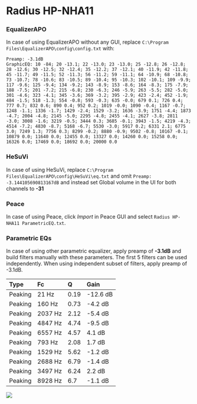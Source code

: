 # Radius HP-NHA11

### EqualizerAPO
In case of using EqualizerAPO without any GUI, replace `C:\Program Files\EqualizerAPO\config\config.txt`
with:
```
Preamp: -3.1dB
GraphicEQ: 10 -84; 20 -13.1; 22 -13.0; 23 -13.0; 25 -12.8; 26 -12.8; 28 -12.6; 30 -12.5; 32 -12.4; 35 -12.2; 37 -12.1; 40 -11.9; 42 -11.8; 45 -11.7; 49 -11.5; 52 -11.3; 56 -11.2; 59 -11.1; 64 -10.9; 68 -10.8; 73 -10.7; 78 -10.6; 83 -10.5; 89 -10.4; 95 -10.3; 102 -10.1; 109 -9.9; 117 -9.6; 125 -9.4; 134 -9.2; 143 -8.9; 153 -8.6; 164 -8.3; 175 -7.9; 188 -7.5; 201 -7.2; 215 -6.8; 230 -6.3; 246 -5.9; 263 -5.5; 282 -5.0; 301 -4.6; 323 -4.1; 345 -3.6; 369 -3.2; 395 -2.9; 423 -2.4; 452 -1.9; 484 -1.5; 518 -1.3; 554 -0.8; 593 -0.3; 635 -0.0; 679 0.1; 726 0.4; 777 0.7; 832 0.6; 890 0.4; 952 0.2; 1019 -0.0; 1090 -0.4; 1167 -0.7; 1248 -1.1; 1336 -1.7; 1429 -2.4; 1529 -3.2; 1636 -3.9; 1751 -4.4; 1873 -4.7; 2004 -4.8; 2145 -5.0; 2295 -4.8; 2455 -4.1; 2627 -3.8; 2811 -3.0; 3008 -1.6; 3219 -0.5; 3444 0.3; 3685 -0.1; 3943 -1.5; 4219 -4.3; 4514 -7.2; 4830 -8.7; 5168 -6.7; 5530 -3.0; 5917 0.2; 6331 2.1; 6775 3.0; 7249 1.3; 7756 0.3; 8299 -0.2; 8880 -0.9; 9502 -0.8; 10167 -0.1; 10879 0.0; 11640 0.0; 12455 0.0; 13327 0.0; 14260 0.0; 15258 0.0; 16326 0.0; 17469 0.0; 18692 0.0; 20000 0.0
```

### HeSuVi
In case of using HeSuVi, replace `C:\Program Files\EqualizerAPO\config\HeSuVi\eq.txt` and omit `Preamp:
-3.144105690813167dB` and instead set Global volume in the UI for both channels to **-31**

### Peace
In case of using Peace, click *Import* in Peace GUI and select `Radius HP-NHA11 ParametricEQ.txt`.

### Parametric EQs
In case of using other parametric equalizer, apply preamp of **-3.1dB** and build filters manually
with these parameters. The first 5 filters can be used independently.
When using independent subset of filters, apply preamp of -3.1dB.

| Type    | Fc      |    Q | Gain     |
|:--------|:--------|:-----|:---------|
| Peaking | 21 Hz   | 0.19 | -12.6 dB |
| Peaking | 160 Hz  | 0.73 | -4.2 dB  |
| Peaking | 2037 Hz | 2.12 | -5.4 dB  |
| Peaking | 4847 Hz | 4.74 | -9.5 dB  |
| Peaking | 6557 Hz | 4.57 | 4.1 dB   |
| Peaking | 793 Hz  | 2.08 | 1.7 dB   |
| Peaking | 1529 Hz | 5.62 | -1.2 dB  |
| Peaking | 2688 Hz | 6.79 | -1.4 dB  |
| Peaking | 3497 Hz | 6.24 | 2.2 dB   |
| Peaking | 8928 Hz | 6.7  | -1.1 dB  |

![](https://raw.githubusercontent.com/jaakkopasanen/AutoEq/master/results/innerfidelity/sbaf-serious/Radius%20HP-NHA11/Radius%20HP-NHA11.png)